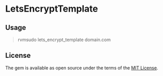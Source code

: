 # LetsEncryptTemplate

## Usage
> rvmsudo lets_encrypt_template domain.com

## License

The gem is available as open source under the terms of the [MIT License](http://opensource.org/licenses/MIT).

